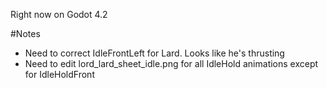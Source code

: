 Right now on Godot 4.2

#Notes
- Need to correct IdleFrontLeft for Lard. Looks like he's thrusting
- Need to edit lord_lard_sheet_idle.png for all IdleHold animations except for IdleHoldFront